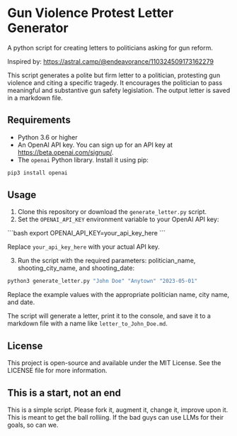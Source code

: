 # Gun Violence Protest Letter Generator

A python script for creating letters to politicians asking for gun reform. 

Inspired by: https://astral.camp/@endeavorance/110324509173162279


This script generates a polite but firm letter to a politician, protesting gun violence and citing a specific tragedy. It encourages the politician to pass meaningful and substantive gun safety legislation. The output letter is saved in a markdown file.

## Requirements

- Python 3.6 or higher
- An OpenAI API key. You can sign up for an API key at https://beta.openai.com/signup/.
- The `openai` Python library. Install it using pip:

```bash
pip3 install openai
```

## Usage

1. Clone this repository or download the `generate_letter.py` script.
2. Set the `OPENAI_API_KEY` environment variable to your OpenAI API key:

\```bash
export OPENAI_API_KEY=your_api_key_here
\```

Replace `your_api_key_here` with your actual API key.

3. Run the script with the required parameters: politician_name, shooting_city_name, and shooting_date:

```bash
python3 generate_letter.py "John Doe" "Anytown" "2023-05-01"
```

Replace the example values with the appropriate politician name, city name, and date.

The script will generate a letter, print it to the console, and save it to a markdown file with a name like `letter_to_John_Doe.md`.

## License

This project is open-source and available under the MIT License. See the LICENSE file for more information.

## This is a start, not an end

This is a simple script. Please fork it, augment it, change it, improve upon it. This is meant to get the ball rolliing. If the bad guys can use LLMs for their goals, so can we.


